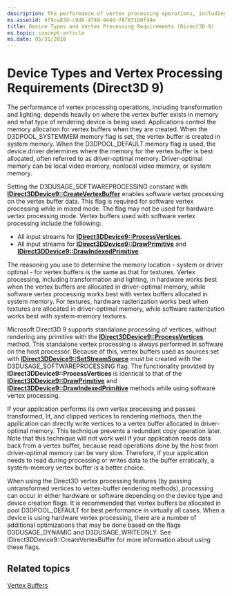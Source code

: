 ```yaml
---
description: The performance of vertex processing operations, including transformation and lighting, depends heavily on where the vertex buffer exists in memory and what type of rendering device is being used.
ms.assetid: 4f9ca83d-c9d6-4749-944d-78f831b0f44e
title: Device Types and Vertex Processing Requirements (Direct3D 9)
ms.topic: concept-article
ms.date: 05/31/2018
---
```


# Device Types and Vertex Processing Requirements (Direct3D 9)

The performance of vertex processing operations, including transformation and lighting, depends heavily on where the vertex buffer exists in memory and what type of rendering device is being used. Applications control the memory allocation for vertex buffers when they are created. When the D3DPOOL\_SYSTEMMEM memory flag is set, the vertex buffer is created in system memory. When the D3DPOOL\_DEFAULT memory flag is used, the device driver determines where the memory for the vertex buffer is best allocated, often referred to as driver-optimal memory. Driver-optimal memory can be local video memory, nonlocal video memory, or system memory.

Setting the D3DUSAGE\_SOFTWAREPROCESSING constant with [**IDirect3DDevice9::CreateVertexBuffer**](/windows/win32/api/d3d9helper/nf-d3d9helper-idirect3ddevice9-createvertexbuffer) enables software vertex processing on the vertex buffer data. This flag is required for software vertex processing while in mixed mode. The flag may not be used for hardware vertex processing mode. Vertex buffers used with software vertex processing include the following:

-   All input streams for [**IDirect3DDevice9::ProcessVertices**](/windows/win32/api/d3d9helper/nf-d3d9helper-idirect3ddevice9-processvertices).
-   All input streams for [**IDirect3DDevice9::DrawPrimitive**](/windows/desktop/api) and [**IDirect3DDevice9::DrawIndexedPrimitive**](/windows/win32/api/d3d9helper/nf-d3d9helper-idirect3ddevice9-drawindexedprimitive).

The reasoning you use to determine the memory location - system or driver optimal - for vertex buffers is the same as that for textures. Vertex processing, including transformation and lighting, in hardware works best when the vertex buffers are allocated in driver-optimal memory, while software vertex processing works best with vertex buffers allocated in system memory. For textures, hardware rasterization works best when textures are allocated in driver-optimal memory, while software rasterization works best with system-memory textures.

Microsoft Direct3D 9 supports standalone processing of vertices, without rendering any primitive with the [**IDirect3DDevice9::ProcessVertices**](/windows/win32/api/d3d9helper/nf-d3d9helper-idirect3ddevice9-processvertices) method. This standalone vertex processing is always performed in software on the host processor. Because of this, vertex buffers used as sources set with [**IDirect3DDevice9::SetStreamSource**](/windows/desktop/api) must be created with the D3DUSAGE\_SOFTWAREPROCESSING flag. The functionality provided by **IDirect3DDevice9::ProcessVertices** is identical to that of the [**IDirect3DDevice9::DrawPrimitive**](/windows/desktop/api) and [**IDirect3DDevice9::DrawIndexedPrimitive**](/windows/win32/api/d3d9helper/nf-d3d9helper-idirect3ddevice9-drawindexedprimitive) methods while using software vertex processing.

If your application performs its own vertex processing and passes transformed, lit, and clipped vertices to rendering methods, then the application can directly write vertices to a vertex buffer allocated in driver-optimal memory. This technique prevents a redundant copy operation later. Note that this technique will not work well if your application reads data back from a vertex buffer, because read operations done by the host from driver-optimal memory can be very slow. Therefore, if your application needs to read during processing or writes data to the buffer erratically, a system-memory vertex buffer is a better choice.

When using the Direct3D vertex processing features (by passing untransformed vertices to vertex-buffer rendering methods), processing can occur in either hardware or software depending on the device type and device creation flags. It is recommended that vertex buffers be allocated in pool D3DPOOL\_DEFAULT for best performance in virtually all cases. When a device is using hardware vertex processing, there are a number of additional optimizations that may be done based on the flags D3DUSAGE\_DYNAMIC and D3DUSAGE\_WRITEONLY. See IDirect3DDevice9::CreateVertexBuffer for more information about using these flags.

## Related topics

<dl> <dt>

[Vertex Buffers](vertex-buffers.md)
</dt> </dl>

 

 
